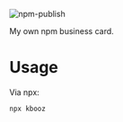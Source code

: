 ![npm-publish](https://github.com/andrefelizardo/card/workflows/npm-publish/badge.svg)

My own npm business card.

# Usage
Via npx:
```
npx kbooz
```

